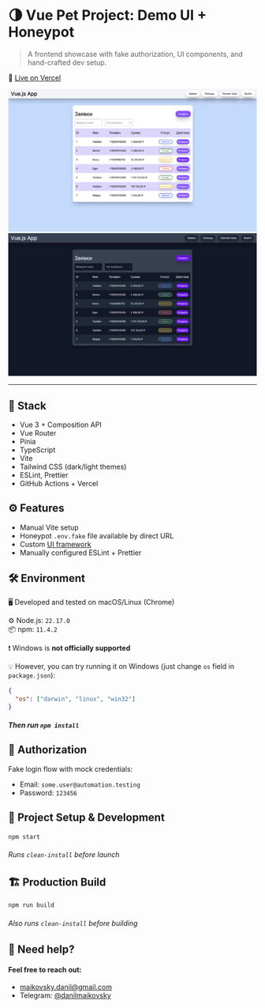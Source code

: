 # 🌗 Vue Pet Project: Demo UI + Honeypot

> A frontend showcase with fake authorization, UI components, and hand-crafted dev setup.

🔗 [Live on Vercel](https://applications-management-system-vue3.vercel.app/)

![Light theme](./screenshots/light.png)
![Dark theme](./screenshots/dark.png)

---

## 🧰 Stack

- Vue 3 + Composition API
- Vue Router
- Pinia
- TypeScript
- Vite
- Tailwind CSS (dark/light themes)
- ESLint, Prettier
- GitHub Actions + Vercel

## ⚙️ Features

- Manual Vite setup
- Honeypot `.env.fake` file available by direct URL
- Custom [UI framework](https://www.npmjs.com/package/@maikovskii-danil/ui-framework-vue)
- Manually configured ESLint + Prettier

## 🛠️ Environment

🖥️ Developed and tested on macOS/Linux (Chrome)

⚙️ Node.js: `22.17.0`  
📦 npm: `11.4.2`

❗ Windows is **not officially supported**

💡 However, you can try running it on Windows (just change `os` field in `package.json`):

```json
{
  "os": ["darwin", "linux", "win32"]
}
```

##### Then run `npm install`

## 🔐 Authorization

Fake login flow with mock credentials:

- Email: `some.user@automation.testing`
- Password: `123456`

## 🧪 Project Setup & Development

```sh
npm start
```

###### Runs `clean-install` before launch

## 🏗️ Production Build

```sh
npm run build
```

###### Also runs `clean-install` before building

## 🧃 Need help?

#### Feel free to reach out:

- maikovsky.danil@gmail.com
- Telegram: [@danilmaikovsky](https://t.me/danilmaikovsky)
